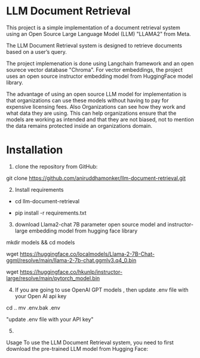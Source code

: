 # LLM Document Retrieval
This project is a simple implementation of a document retrieval system using an Open Source Large Language Model (LLM) "LLAMA2" from Meta. 

The LLM Document Retrieval system is designed to retrieve documents based on a user’s query. 

The project implemenation is done using Langchain framework and an open sourece vector database "Chroma".
For vector embeddings, the project uses an open source instructor embedding model from HuggingFace model library.

The advantage of using an open source LLM model for implementation is that organizations can use these models without having to pay for expensive licensing fees.
Also Organizations can see how they work and what data they are using. This can help organizations ensure that the models are working as intended and that they are not biased, 
not to mention the data remains protected inside an organizations domain.


# Installation

1. clone the repository from GitHub:

git clone https://github.com/aniruddhamonker/llm-document-retrieval.git

2. Install requirements

* cd llm-document-retrieval

* pip install -r requirements.txt

3. download Llama2-chat 7B parameter open source model and instructor-large embedding model from hugging face library

mkdir models && cd models

wget https://huggingface.co/localmodels/Llama-2-7B-Chat-ggml/resolve/main/llama-2-7b-chat.ggmlv3.q4_0.bin

wget https://huggingface.co/hkunlp/instructor-large/resolve/main/pytorch_model.bin

4. If you are going to use OpenAI GPT models , then update .env file with your Open AI api key

cd ..
mv .env.bak .env

"update .env file with your API key"

5. 





Usage
To use the LLM Document Retrieval system, you need to first download the pre-trained LLM model from Hugging Face:

